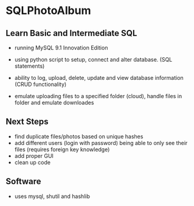 # SQLPhotoAlbum
## Learn Basic and Intermediate SQL
- running MySQL 9.1 Innovation Edition
- using python script to setup, connect and alter database. (SQL statements)

- ability to log, upload, delete, update and view database information (CRUD functionality)
- emulate uploading files to a specified folder (cloud), handle files in folder and emulate downloades

## Next Steps
- find duplicate files/photos based on unique hashes
- add different users (login with password) being able to only see their files (requires foreign key knowledge)
- add proper GUI
- clean up code

## Software
- uses mysql, shutil and hashlib
